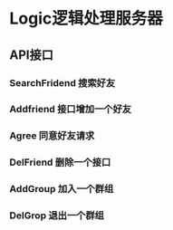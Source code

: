 # Logic逻辑处理服务器
## API接口
### SearchFridend 搜索好友
### Addfriend 接口增加一个好友
### Agree 同意好友请求
### DelFriend 删除一个接口
### AddGroup  加入一个群组
### DelGrop  退出一个群组